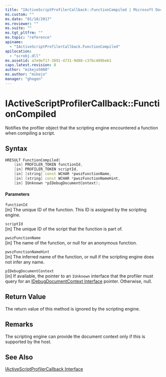 ```yaml
---
title: "IActiveScriptProfilerCallback::FunctionCompiled | Microsoft Docs"
ms.custom: ""
ms.date: "01/18/2017"
ms.reviewer: ""
ms.suite: ""
ms.tgt_pltfrm: ""
ms.topic: "reference"
apiname: 
  - "IActiveScriptProfilerCallback.FunctionCompiled"
apilocation: 
  - "scrobj.dll"
ms.assetid: a7e9ef17-3891-4731-9d08-c37bc489be61
caps.latest.revision: 8
author: "mikejo5000"
ms.author: "mikejo"
manager: "ghogen"
---
```

# IActiveScriptProfilerCallback::FunctionCompiled
Notifies the profiler object that the scripting engine encountered a function when compiling a script.  
  
## Syntax  
  
```cpp
HRESULT FunctionCompiled(  
    [in] PROFILER_TOKEN functionId,  
    [in] PROFILER_TOKEN scriptId,  
    [in] [string] const WCHAR *pwszFunctionName,  
    [in] [string] const WCHAR *pwszFunctionNameHint,  
    [in] IUnknown *pIDebugDocumentContext);  
```  
  
#### Parameters  
 `functionId`  
 [in] The unique ID of the function. This ID is assigned by the scripting engine.  
  
 `scriptId`  
 [in] The unique ID of the script that the function is part of.  
  
 `pwszFunctionName`  
 [in] The name of the function, or null for an anonymous function.  
  
 `pwszFunctionNameHint`  
 [in] The inferred name of the function, or null if the scripting engine does not infer any name.  
  
 `pIDebugDocumentContext`  
 [in] If available, the pointer to an `IUnknown` interface that the profiler must query for an [IDebugDocumentContext Interface](../../winscript/reference/idebugdocumentcontext-interface.md) pointer. Otherwise, null.  
  
## Return Value  
 The return value of this method is ignored by the scripting engine.  
  
## Remarks  
 The scripting engine can provide the document context only if this is supported by the host.  
  
## See Also  
 [IActiveScriptProfilerCallback Interface](../../winscript/reference/iactivescriptprofilercallback-interface.md)